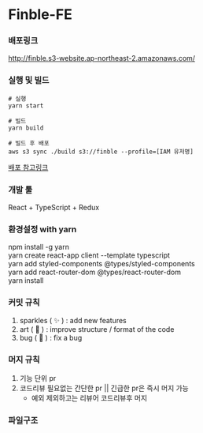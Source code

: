 # Finble-FE

### 배포링크
http://finble.s3-website.ap-northeast-2.amazonaws.com/

### 실행 및 빌드
```
# 실행
yarn start

# 빌드
yarn build

# 빌드 후 배포
aws s3 sync ./build s3://finble --profile=[IAM 유저명]
```
[배포 참고링크](https://velog.io/@krkorklo58/AWS-S3%EB%A1%9C-React-%EB%B0%B0%ED%8F%AC%ED%95%98%EA%B8%B0)

### 개발 툴
React + TypeScript + Redux

### 환경설정 with yarn

npm install -g yarn  <br/> 
yarn create react-app client --template typescript  <br/> 
yarn add styled-components @types/styled-components  <br/> 
yarn add react-router-dom @types/react-router-dom  <br/> 
yarn install  <br/> 

### 커밋 규칙 
1. sparkles ( :sparkles: ) : add new features <br/> 
1. art ( :art: ) : improve structure / format of the code <br/> 
1. bug ( :bug: ) : fix a bug <br/> 

### 머지 규칙
1. 기능 단위 pr
2. 코드리뷰 필요없는 간단한 pr || 긴급한 pr은 즉시 머지 가능
   - 예외 제외하고는 리뷰어 코드리뷰후 머지

### 파일구조


